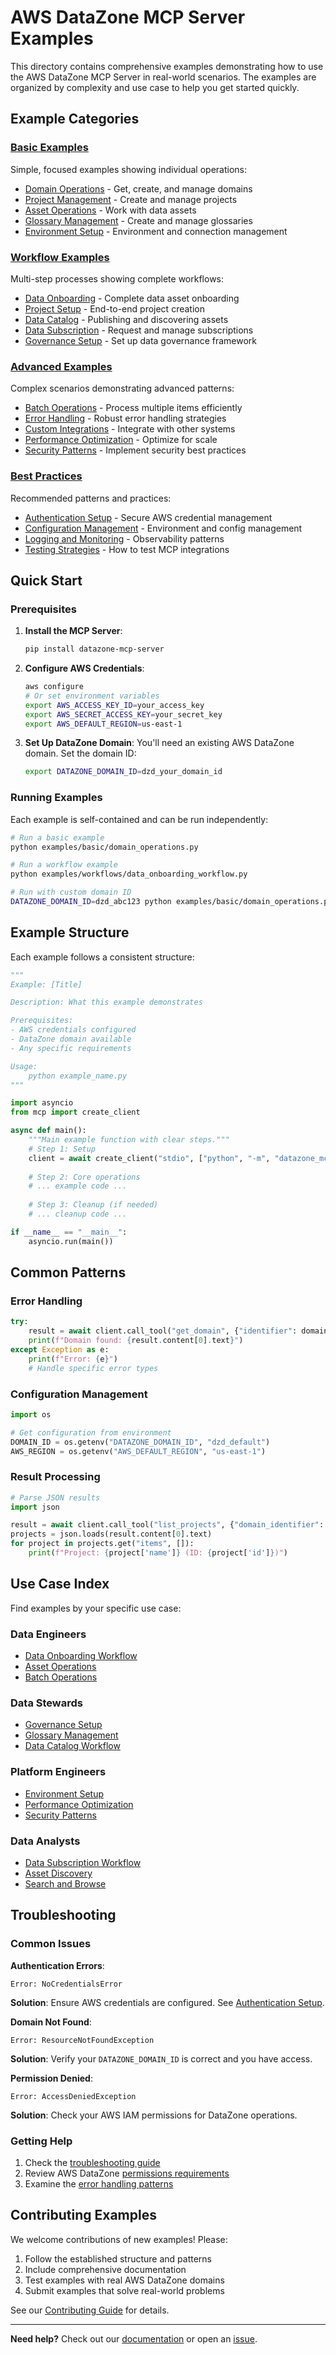 # AWS DataZone MCP Server Examples

This directory contains comprehensive examples demonstrating how to use the AWS DataZone MCP Server in real-world scenarios. The examples are organized by complexity and use case to help you get started quickly.

## Example Categories

### [Basic Examples](./basic/)
Simple, focused examples showing individual operations:
- [Domain Operations](./basic/domain_operations.py) - Get, create, and manage domains
- [Project Management](./basic/project_management.py) - Create and manage projects
- [Asset Operations](./basic/asset_operations.py) - Work with data assets
- [Glossary Management](./basic/glossary_management.py) - Create and manage glossaries
- [Environment Setup](./basic/environment_setup.py) - Environment and connection management

### [Workflow Examples](./workflows/)
Multi-step processes showing complete workflows:
- [Data Onboarding](./workflows/data_onboarding_workflow.py) - Complete data asset onboarding
- [Project Setup](./workflows/project_setup_workflow.py) - End-to-end project creation
- [Data Catalog](./workflows/data_catalog_workflow.py) - Publishing and discovering assets
- [Data Subscription](./workflows/data_subscription_workflow.py) - Request and manage subscriptions
- [Governance Setup](./workflows/governance_setup_workflow.py) - Set up data governance framework

### [Advanced Examples](./advanced/)
Complex scenarios demonstrating advanced patterns:
- [Batch Operations](./advanced/batch_operations.py) - Process multiple items efficiently
- [Error Handling](./advanced/error_handling_patterns.py) - Robust error handling strategies
- [Custom Integrations](./advanced/custom_integrations.py) - Integrate with other systems
- [Performance Optimization](./advanced/performance_optimization.py) - Optimize for scale
- [Security Patterns](./advanced/security_patterns.py) - Implement security best practices

### [Best Practices](./best_practices/)
Recommended patterns and practices:
- [Authentication Setup](./best_practices/authentication_setup.py) - Secure AWS credential management
- [Configuration Management](./best_practices/configuration_management.py) - Environment and config management
- [Logging and Monitoring](./best_practices/logging_monitoring.py) - Observability patterns
- [Testing Strategies](./best_practices/testing_strategies.py) - How to test MCP integrations

## Quick Start

### Prerequisites

1. **Install the MCP Server**:
   ```bash
   pip install datazone-mcp-server
   ```

2. **Configure AWS Credentials**:
   ```bash
   aws configure
   # Or set environment variables
   export AWS_ACCESS_KEY_ID=your_access_key
   export AWS_SECRET_ACCESS_KEY=your_secret_key
   export AWS_DEFAULT_REGION=us-east-1
   ```

3. **Set Up DataZone Domain**:
   You'll need an existing AWS DataZone domain. Set the domain ID:
   ```bash
   export DATAZONE_DOMAIN_ID=dzd_your_domain_id
   ```

### Running Examples

Each example is self-contained and can be run independently:

```bash
# Run a basic example
python examples/basic/domain_operations.py

# Run a workflow example
python examples/workflows/data_onboarding_workflow.py

# Run with custom domain ID
DATAZONE_DOMAIN_ID=dzd_abc123 python examples/basic/domain_operations.py
```

## Example Structure

Each example follows a consistent structure:

```python
"""
Example: [Title]

Description: What this example demonstrates

Prerequisites:
- AWS credentials configured
- DataZone domain available
- Any specific requirements

Usage:
    python example_name.py
"""

import asyncio
from mcp import create_client

async def main():
    """Main example function with clear steps."""
    # Step 1: Setup
    client = await create_client("stdio", ["python", "-m", "datazone_mcp_server.server"])
    
    # Step 2: Core operations
    # ... example code ...
    
    # Step 3: Cleanup (if needed)
    # ... cleanup code ...

if __name__ == "__main__":
    asyncio.run(main())
```

## Common Patterns

### Error Handling
```python
try:
    result = await client.call_tool("get_domain", {"identifier": domain_id})
    print(f"Domain found: {result.content[0].text}")
except Exception as e:
    print(f"Error: {e}")
    # Handle specific error types
```

### Configuration Management
```python
import os

# Get configuration from environment
DOMAIN_ID = os.getenv("DATAZONE_DOMAIN_ID", "dzd_default")
AWS_REGION = os.getenv("AWS_DEFAULT_REGION", "us-east-1")
```

### Result Processing
```python
# Parse JSON results
import json

result = await client.call_tool("list_projects", {"domain_identifier": domain_id})
projects = json.loads(result.content[0].text)
for project in projects.get("items", []):
    print(f"Project: {project['name']} (ID: {project['id']})")
```

## Use Case Index

Find examples by your specific use case:

### Data Engineers
- [Data Onboarding Workflow](./workflows/data_onboarding_workflow.py)
- [Asset Operations](./basic/asset_operations.py)
- [Batch Operations](./advanced/batch_operations.py)

### Data Stewards
- [Governance Setup](./workflows/governance_setup_workflow.py)
- [Glossary Management](./basic/glossary_management.py)
- [Data Catalog Workflow](./workflows/data_catalog_workflow.py)

### Platform Engineers
- [Environment Setup](./basic/environment_setup.py)
- [Performance Optimization](./advanced/performance_optimization.py)
- [Security Patterns](./advanced/security_patterns.py)

### Data Analysts
- [Data Subscription Workflow](./workflows/data_subscription_workflow.py)
- [Asset Discovery](./basic/asset_operations.py)
- [Search and Browse](./workflows/data_catalog_workflow.py)

## Troubleshooting

### Common Issues

**Authentication Errors**:
```
Error: NoCredentialsError
```
**Solution**: Ensure AWS credentials are configured. See [Authentication Setup](./best_practices/authentication_setup.py).

**Domain Not Found**:
```
Error: ResourceNotFoundException
```
**Solution**: Verify your `DATAZONE_DOMAIN_ID` is correct and you have access.

**Permission Denied**:
```
Error: AccessDeniedException
```
**Solution**: Check your AWS IAM permissions for DataZone operations.

### Getting Help

1. Check the [troubleshooting guide](./best_practices/troubleshooting.md)
2. Review AWS DataZone [permissions requirements](https://docs.aws.amazon.com/datazone/latest/userguide/getting-started-permissions.html)
3. Examine the [error handling patterns](./advanced/error_handling_patterns.py)

## Contributing Examples

We welcome contributions of new examples! Please:

1. Follow the established structure and patterns
2. Include comprehensive documentation
3. Test examples with real AWS DataZone domains
4. Submit examples that solve real-world problems

See our [Contributing Guide](../CONTRIBUTING.md) for details.

---

**Need help?** Check out our [documentation](../docs/) or open an [issue](https://github.com/wangtianren/datazone-mcp-server/issues). 